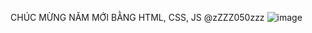 CHÚC MỪNG NĂM MỚI BẰNG HTML, CSS, JS @zZZZ050zzz
![image](https://user-images.githubusercontent.com/120873073/209821693-5e5a9c2b-8799-4397-b43c-1f75368aad43.png)
